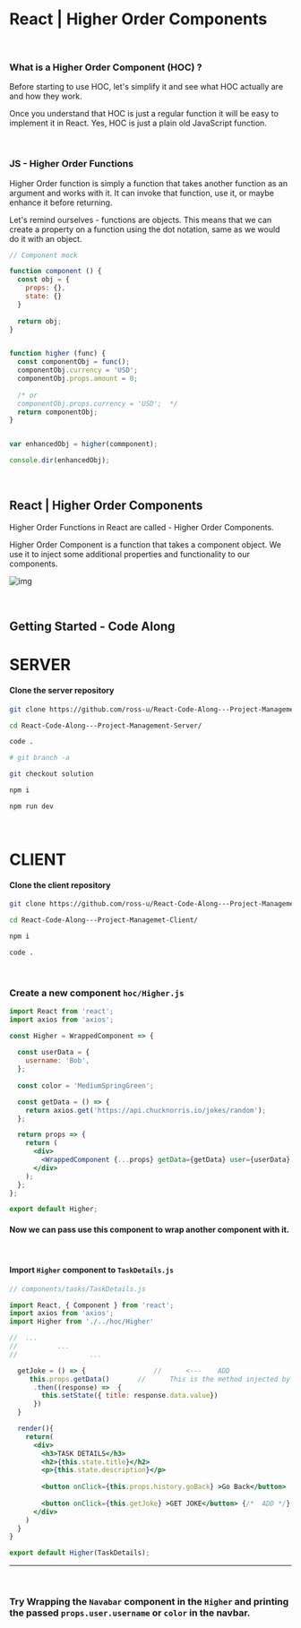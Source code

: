 # React | Higher Order Components



<br>



### What is a Higher Order Component (HOC) ?



Before starting to use HOC, let's simplify it and see what HOC actually are and how they work. 

Once you understand that HOC is just a regular function it will be easy to implement it in React. Yes, HOC is just a plain old JavaScript function.



<br>



### JS - Higher Order Functions



Higher Order function is simply a function that takes another function as an argument and works with it. It can invoke that function, use it, or maybe enhance it before returning.



Let's remind ourselves - functions are objects. This means that we can create a property on a function using the dot notation, same as we would do it with an object.



```js
// Component mock

function component () {
  const obj = {
    props: {},
    state: {}
  }
  
  return obj;
}


function higher (func) {
  const componentObj = func();
  componentObj.currency = 'USD';  
  componentObj.props.amount = 0;
  
  /* or
  componentObj.props.currency = 'USD'; 	*/
  return componentObj;
}


var enhancedObj = higher(commponent);

console.dir(enhancedObj);

```





<br>





## React | Higher Order Components



Higher Order Functions in React are called  - Higher Order Components.



Higher Order Component is a function that takes a component object. We use it to inject some additional properties and functionality to our components.



![img](https://i.imgur.com/kMNaggj.jpg)





<br>



## Getting Started - Code Along



# SERVER

#### Clone the server repository

```bash
git clone https://github.com/ross-u/React-Code-Along---Project-Management-Server.git

cd React-Code-Along---Project-Management-Server/

code .
```

```bash
# git branch -a

git checkout solution

npm i

npm run dev
```





<br>



# CLIENT

#### Clone the client repository

```bash
git clone https://github.com/ross-u/React-Code-Along---Project-Managemet-Client.git

cd React-Code-Along---Project-Managemet-Client/

npm i

code .
```



<br>



### Create a new component `hoc/Higher.js`



```jsx
import React from 'react';
import axios from 'axios';

const Higher = WrappedComponent => {
  
  const userData = {
    username: 'Bob',
  };
  
  const color = 'MediumSpringGreen';

  const getData = () => {
    return axios.get('https://api.chucknorris.io/jokes/random');
  };

  return props => {
    return (
      <div>
        <WrappedComponent {...props} getData={getData} user={userData} color={color}/>
      </div>
    );
  };
};

export default Higher;

```







#### Now we can pass use this component to wrap another component with it.



<br>



#### Import `Higher` component to `TaskDetails.js`



```jsx
// components/tasks/TaskDetails.js

import React, { Component } from 'react';
import axios from 'axios';
import Higher from './../hoc/Higher'

//	...
//			...
//					...

  getJoke = () => {					//		<---	ADD
     this.props.getData()		//		This is the method injected by the HOC Higher
      .then((response) =>  {
        this.setState({ title: response.data.value})
      })
  } 

  render(){
    return(
      <div>
        <h3>TASK DETAILS</h3>
        <h2>{this.state.title}</h2>
        <p>{this.state.description}</p>
        
        <button onClick={this.props.history.goBack} >Go Back</button>
      
        <button onClick={this.getJoke} >GET JOKE</button> {/*  ADD */}
      </div>
    )
  }
}

export default Higher(TaskDetails);
```

****



<br>



### Try Wrapping the `Navabar` component in the `Higher` and printing the passed `props.user.username` or `color` in the navbar. 